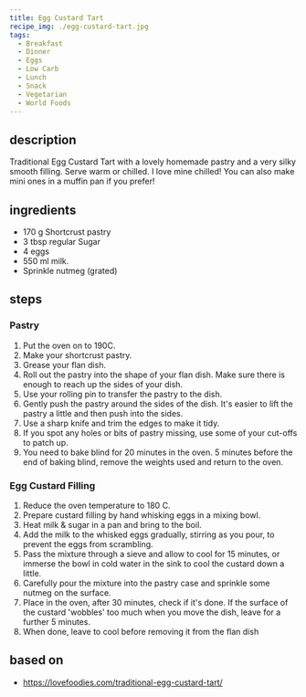 ```yaml
---
title: Egg Custard Tart
recipe_img: ./egg-custard-tart.jpg
tags:
  - Breakfast
  - Dinner
  - Eggs
  - Low Carb
  - Lunch
  - Snack
  - Vegetarian
  - World Foods
---
```


## description

Traditional Egg Custard Tart with a lovely homemade pastry and a very silky smooth filling. Serve warm or chilled. I love mine chilled! You can also make mini ones in a muffin pan if you prefer!

## ingredients

- 170 g Shortcrust pastry
- 3 tbsp regular Sugar
- 4 eggs
- 550 ml milk.
- Sprinkle nutmeg (grated)

## steps

### Pastry

1. Put the oven on to 190C.
2. Make your shortcrust pastry.
3. Grease your flan dish.
4. Roll out the pastry into the shape of your flan dish. Make sure there is enough to reach up the sides of your dish.
5. Use your rolling pin to transfer the pastry to the dish.
6. Gently push the pastry around the sides of the dish. It's easier to lift the pastry a little and then push into the sides.
7. Use a sharp knife and trim the edges to make it tidy.
8. If you spot any holes or bits of pastry missing, use some of your cut-offs to patch up.
9. You need to bake blind for 20 minutes in the oven. 5 minutes before the end of baking blind, remove the weights used and return to the oven.

### Egg Custard Filling

1. Reduce the oven temperature to 180 C.
2. Prepare custard filling by hand whisking eggs in a mixing bowl.
3. Heat milk & sugar in a pan and bring to the boil.
4. Add the milk to the whisked eggs gradually, stirring as you pour, to prevent the eggs from scrambling.
5. Pass the mixture through a sieve and allow to cool for 15 minutes, or immerse the bowl in cold water in the sink to cool the custard down a little.
6. Carefully pour the mixture into the pastry case and sprinkle some nutmeg on the surface.
7. Place in the oven, after 30 minutes, check if it's done. If the surface of the custard 'wobbles' too much when you move the dish, leave for a further 5 minutes.
8. When done, leave to cool before removing it from the flan dish

## based on

- https://lovefoodies.com/traditional-egg-custard-tart/
